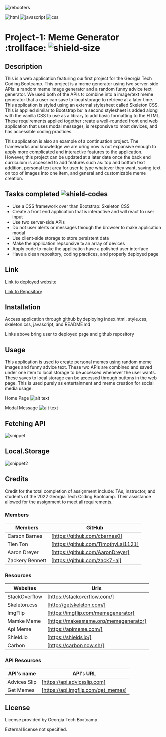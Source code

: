![rebooters](./assets/images/Rebooters-2023.png)


![html](https://img.shields.io/badge/HTML-239120?style=for-the-badge&logo=html5&logoColor=white)
![javascript](https://img.shields.io/badge/JavaScript-F7DF1E?style=for-the-badge&logo=javascript&logoColor=black)
![css](https://img.shields.io/badge/CSS-239120?&style=for-the-badge&logo=css3&logoColor=white)


# Project-1: Meme Generator :trollface: ![shield-size](https://img.shields.io/github/repo-size/cbarnes0/Meme-Generator)

## Description

This is a web application featuring our first project for the Georgia Tech Coding Bootcamp. This project is a meme generator using two server-side APIs: a random meme image generator and a random funny advice text generator. We used both of the APIs to combine into a image/text meme generator that a user can save to local storage to retrieve at a later time. This application is styled using an external stylesheet called Skeleton CSS. This is applied similar to Bootstrap but a second stylesheet is added along with the vanilla CSS to use as a library to add basic formatting to the HTML. These requirements applied together create a well-rounded front end web application that uses modal messages, is responsive to most devices, and has accessible coding practices.

This application is also an example of a continuation project. The frameworks and knowledge we are using now is not expansive enough to apply more complicated and interactive features to the application. However, this project can be updated at a later date once the back end curriculum is accessed to add features such as: top and bottom text addition, personal text area for user to type whatever they want, saving text on top of images into one item, and general and customizable meme creation.

## Tasks completed ![shield-codes](https://img.shields.io/tokei/lines/github/cbarnes0/Meme-Generator)

- Use a CSS framework over than Bootstrap: Skeleton CSS
- Create a front end application that is interactive and will react to user input
- Use two server-side APIs
- Do not user alerts or messages through the browser to make application modal
- Use client-side storage to store persistent data
- Make the application repsonsive to an array of devices
- Apply code to make the application have a polished user interface
- Have a clean repository, coding practices, and properly deployed page


## Link

[Link to deployed website]()

[Link to Repository](https://github.com/cbarnes0/Meme-Generator/tree/main)


## Installation

Access application through github by deploying index.html, style.css, skeleton.css, javascript, and README.md

Links above bring user to deployed page and github repository

## Usage

This application is used to create personal memes using random meme images and funny advice text. These two APIs are combined and saved under one item to local storage to be accessed whenever the user wants. These saves to local storage can be accessed through buttons in the web page. This is used purely as entertainment and meme creation for social media usage.

Home Page
![alt text](./assets/images/Home-Page.png)

Modal Message
![alt text](./assets/images/Modal.html.png)

## Fetching API

![snippet](./assets/images/carbon.png)

## Local.Storage

![snippet2](./assets/images/449C32E7-7597-402C-9793-75DB4A65AEA3_4_5005_c.jpeg)

## Credits

Credit for the total completion of assignment include: TAs, instructor, and students of the 2022 Georgia Tech Coding Bootcamp. Their assistance allowed for the assignment to meet all requirements.

### Members

| Members | GitHub |
| ------- | ------ |
| Carson Barnes | [https://github.com/cbarnes0] |
| Tien Ton | [https://github.com/TimothyLai1121] |
| Aaron Dreyer | [https://github.com/AaronDreyer] |
| Zackery Bennett | [https://github.com/zack7-ai] |

### Resources

| Websites | Urls |
| -------- | ---- |
| StackOverflow | [https://stackoverflow.com/] |
| Skeleton.css | [http://getskeleton.com/] |
| ImgFlip | [https://imgflip.com/memegenerator] |
| Mamke Meme | [https://makeameme.org/memegenerator] |
| Api Meme | [https://apimeme.com/] |
| Shield.io | [https://shields.io/] |
| Carbon | [https://carbon.now.sh/] |

### API Resources

| API's name | API's URL |
| ---------- | --------- |
| Advices Slip | [https://api.adviceslip.com] |
| Get Memes | [https://api.imgflip.com/get_memes]


## License

License provided by Georgia Tech Bootcamp.

External license not specified.
